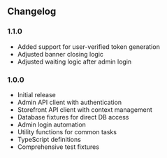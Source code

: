 ## Changelog

### 1.1.0

- Added support for user-verified token generation
- Adjusted banner closing logic
- Adjusted waiting logic after admin login

### 1.0.0
- Initial release
- Admin API client with authentication
- Storefront API client with context management
- Database fixtures for direct DB access
- Admin login automation
- Utility functions for common tasks
- TypeScript definitions
- Comprehensive test fixtures
